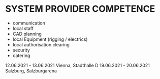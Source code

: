# SYSTEM PROVIDER COMPETENCE

+ communication
+ local staff
+ CAD planning
+ local Equipment (rigging / electrics)
+ local authorisation clearing
+ security
+ catering

12.06.2021 - 13.06.2021 Vienna, Stadthalle D
19.06.2021 - 20.06.2021 Salzburg, Salzburgarena